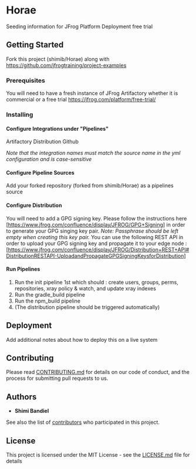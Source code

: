 # Horae

Seeding information for JFrog Platform Deployment free trial

## Getting Started

Fork this project (shimib/Horae) along with https://github.com/jfrogtraining/project-examples

### Prerequisites

You will need to have a fresh instance of JFrog Artifactory whether it is commercial or a free trial
https://jfrog.com/platform/free-trial/


### Installing

#### Configure Integrations under "Pipelines"
  Artifactory
  Distribution
  Github
  
 *Note that the integration names must match the source name in the yml configuration and is case-sensitive*
 
 
#### Configure Pipeline Sources
  Add your forked repository (forked from shimib/Horae) as a pipelines source
  
#### Configure Distribution
  You will need to add a GPG signing key. Please follow the instructions here [https://www.jfrog.com/confluence/display/JFROG/GPG+Signing] in order to generate your
  GPG singing key pair. *Note: Passphrase should be left empty when creating this key pair.*
  You can use the following REST API in order to upload your GPG signing key and propagate it to your edge node : [https://www.jfrog.com/confluence/display/JFROG/Distribution+REST+API#DistributionRESTAPI-UploadandPropagateGPGSigningKeysforDistribution]
 
  
#### Run Pipelines
  1. Run the init pipeline 1st which should : create users, groups, perms, repositories, xray policy & watch, and update xray indexes
  2. Run the gradle_build pipeline
  3. Run the npm_build pipeline
  4. (The distribution pipeline should be triggered automatically)

## Deployment

Add additional notes about how to deploy this on a live system

## Contributing

Please read [CONTRIBUTING.md](https://gist.github.com/PurpleBooth/b24679402957c63ec426) for details on our code of conduct, and the process for submitting pull requests to us.

## Authors

* **Shimi Bandiel**

See also the list of [contributors](https://github.com/your/project/contributors) who participated in this project.

## License

This project is licensed under the MIT License - see the [LICENSE.md](LICENSE.md) file for details
